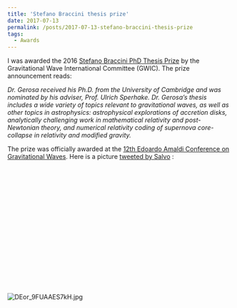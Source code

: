 ```yaml
---
title: 'Stefano Braccini thesis prize'
date: 2017-07-13
permalink: /posts/2017-07-13-stefano-braccini-thesis-prize
tags:
  - Awards
---
```


I was awarded the 2016 [Stefano Braccini PhD Thesis Prize](<https://gwic.ligo.org/thesisprize/2016/>) by the Gravitational Wave International Committee (GWIC). The prize announcement reads:

_Dr. Gerosa received his Ph.D. from the University of Cambridge and was nominated by his adviser, Prof. Ulrich Sperhake. Dr. Gerosa’s thesis includes a wide variety of topics relevant to gravitational waves, as well as other topics in astrophysics: astrophysical explorations of accretion disks, analytically challenging work in mathematical relativity and post-Newtonian theory, and numerical relativity coding of supernova core-collapse in relativity and modified gravity._

The prize was officially awarded at the [12th Edoardo Amaldi Conference on Gravitational Waves](<http://www.amaldi12.org/>). Here is a picture [tweeted by Salvo](<https://twitter.com/sasomao/status/885568668410683392>) :

![](data:image/svg+xml;base64,PHN2ZyBoZWlnaHQ9IjMwOSIgd2lkdGg9IjU0OSIgeG1sbnM9Imh0dHA6Ly93d3cudzMub3JnLzIwMDAvc3ZnIiB2ZXJzaW9uPSIxLjEiLz4=)![DEor_9FUAAES7kH.jpg](http://34.75.75.174/wp-content/uploads/2018/11/deor_9fuaaes7kh1.jpg)

